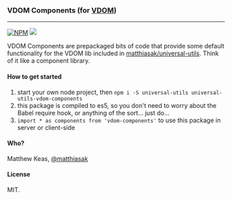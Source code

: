 ### VDOM Components (for [VDOM](https://github.com/matthiasak/universal-utils))

---

[![NPM](https://nodei.co/npm/universal-utils-vdom-components.png)](https://nodei.co/npm/universal-utils-vdom-components/)
![](https://david-dm.org/matthiasak/universal-utils-vdom-components.svg)

VDOM Components are prepackaged bits of code that provide some default functionality for the VDOM lib included in [matthiasak/universal-utils](https://github.com/matthiasak/universal-utils). Think of it like a component library.

#### How to get started

1. start your own node project, then `npm i -S universal-utils universal-utils-vdom-components`
2. this package is compiled to es5, so you don't need to worry about the Babel require hook, or anything of the sort... just do...
3. `import * as components from 'vdom-components'` to use this package in server or client-side

#### Who?

Matthew Keas, [@matthiasak](https://twitter.com/@matthiasak)

#### License

MIT.
